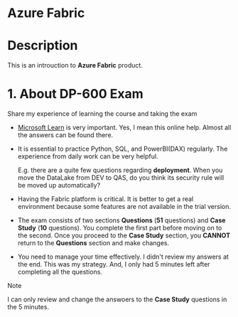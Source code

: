 # Azure Fabric

# Description
This is an introuction to **Azure Fabric** product.

# 1. About DP-600 Exam
Share my experience of learning the course and taking the exam

- [Microsoft Learn](https://learn.microsoft.com/) is very important. Yes, I mean this online help. Almost all the answers can be found there.
- It is essential to practice Python, SQL, and PowerBI(DAX) regularly. The experience from daily work can be very helpful.

  E.g. there are a quite few questions regarding **deployment**. When you move the DataLake from DEV to QAS, do you think its security rule will be moved up automatically?
- Having the Fabric platform is critical. It is better to get a real environment because some features are not available in the trial version.
- The exam consists of two sections **Questions** (**51** questions) and **Case Study** (**10** questions). You complete the first part before moving on to the second. Once you proceed to the **Case Study** section, you **CANNOT** return to the **Questions** section and make changes.
- You need to manage your time effectively. I didn't review my answers at the end. This was my strategy. And, I only had 5 minutes left after completing all the questions.
> [!NOTE]
> I can only review and change the answoers to the **Case Study** questions in the 5 minutes.

